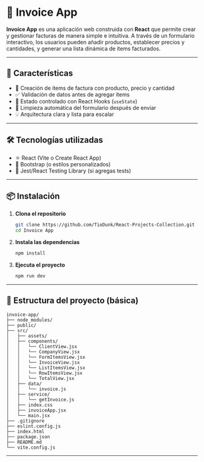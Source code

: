 # 🧾 Invoice App

**Invoice App** es una aplicación web construida con **React** que permite crear y gestionar facturas de manera simple e intuitiva. A través de un formulario interactivo, los usuarios pueden añadir productos, establecer precios y cantidades, y generar una lista dinámica de ítems facturados.

---

## 🚀 Características

- 📄 Creación de ítems de factura con producto, precio y cantidad
- ✅ Validación de datos antes de agregar ítems
- 🔄 Estado controlado con React Hooks (`useState`)
- 🧼 Limpieza automática del formulario después de enviar
- 💡 Arquitectura clara y lista para escalar

---

## 🛠️ Tecnologías utilizadas

- ⚛️ React (Vite o Create React App)
- 💅 Bootstrap (o estilos personalizados)
- 🧪 Jest/React Testing Library (si agregas tests)

---

## 📦 Instalación

1. **Clona el repositorio**

   ```bash
   git clone https://github.com/TioDunk/React-Projects-Collection.git
   cd Invoice App
   ```

2. **Instala las dependencias**

   ```bash
   npm install
   ```

3. **Ejecuta el proyecto**

   ```bash
   npm run dev
   ```

---

## 📂 Estructura del proyecto (básica)

```
invoice-app/
├── node_modules/
├── public/
├── src/
│   ├── assets/
│   ├── components/
│   │   └── ClientView.jsx
│   │   └── CompanyView.jsx
│   │   └── FormItemsView.jsx
│   │   └── InvoiceView.jsx
│   │   └── ListItemsView.jsx
│   │   └── RowItemsView.jsx
│   │   └── TotalView.jsx
│   ├── data/
│   │   └── invoice.js
│   ├── service/
│   │   └── getInvoice.js
│   ├── index.css
│   ├── invoiceApp.jsx
│   └── main.jsx
├── .gitignore
├── eslint.config.js
├── index.html
├── package.json
├── README.md
└── vite.config.js
```

---
